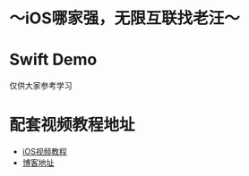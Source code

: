 # ～iOS哪家强，无限互联找老汪～
# Swift Demo
仅供大家参考学习

# 配套视频教程地址
-  [iOS视频教程](http://www.iphonetrain.com/video/)
-  [博客地址](http://blog.csdn.net/jaywon)
